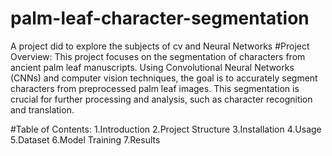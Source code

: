 # palm-leaf-character-segmentation
A project did to explore the subjects of cv and Neural Networks 
#Project Overview:
This project focuses on the segmentation of characters from ancient palm leaf manuscripts. Using Convolutional Neural Networks (CNNs) and computer vision techniques, the goal is to accurately segment characters from preprocessed palm leaf images. This segmentation is crucial for further processing and analysis, such as character recognition and translation.

#Table of Contents:
1.Introduction
2.Project Structure
3.Installation
4.Usage
5.Dataset
6.Model Training
7.Results
